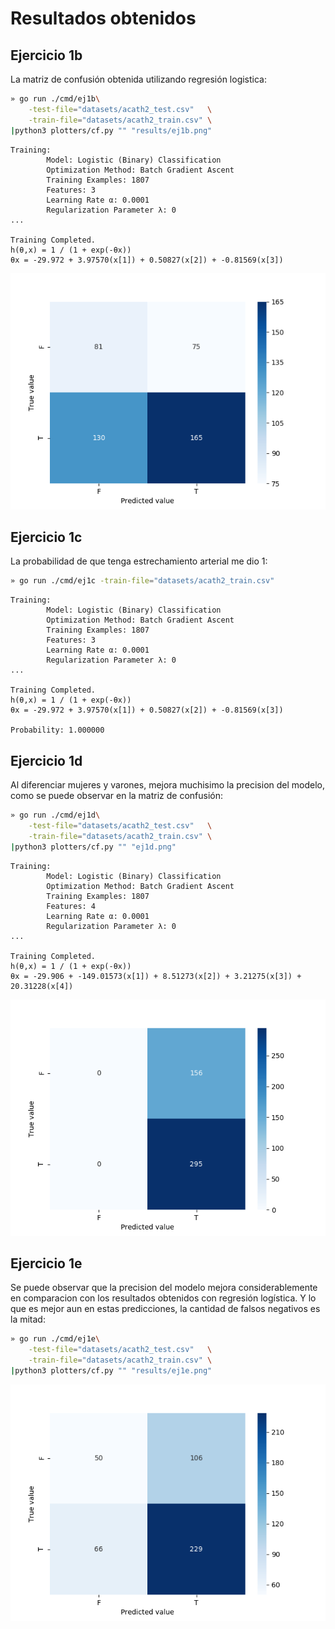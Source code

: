 # Resultados obtenidos

## Ejercicio 1b
La matriz de confusión obtenida utilizando regresión logistica:

```bash
» go run ./cmd/ej1b\
	-test-file="datasets/acath2_test.csv"   \
	-train-file="datasets/acath2_train.csv" \
|python3 plotters/cf.py "" "results/ej1b.png"
```
```
Training:
        Model: Logistic (Binary) Classification
        Optimization Method: Batch Gradient Ascent
        Training Examples: 1807
        Features: 3
        Learning Rate α: 0.0001
        Regularization Parameter λ: 0
...

Training Completed.
h(θ,x) = 1 / (1 + exp(-θx))
θx = -29.972 + 3.97570(x[1]) + 0.50827(x[2]) + -0.81569(x[3])
```
![Matriz de confusión](ej1b.png)

## Ejercicio 1c
La probabilidad de que tenga estrechamiento arterial me dio 1:

```bash
» go run ./cmd/ej1c -train-file="datasets/acath2_train.csv"
```
```
Training:
        Model: Logistic (Binary) Classification
        Optimization Method: Batch Gradient Ascent
        Training Examples: 1807
        Features: 3
        Learning Rate α: 0.0001
        Regularization Parameter λ: 0
...

Training Completed.
h(θ,x) = 1 / (1 + exp(-θx))
θx = -29.972 + 3.97570(x[1]) + 0.50827(x[2]) + -0.81569(x[3])

Probability: 1.000000
```

## Ejercicio 1d
Al diferenciar mujeres y varones, mejora muchisimo la precision del modelo, como
se puede observar en la matriz de confusión:
```bash
» go run ./cmd/ej1d\
    -test-file="datasets/acath2_test.csv"   \
    -train-file="datasets/acath2_train.csv" \
|python3 plotters/cf.py "" "ej1d.png"
```
```
Training:
        Model: Logistic (Binary) Classification
        Optimization Method: Batch Gradient Ascent
        Training Examples: 1807
        Features: 4
        Learning Rate α: 0.0001
        Regularization Parameter λ: 0
...

Training Completed.
h(θ,x) = 1 / (1 + exp(-θx))
θx = -29.906 + -149.01573(x[1]) + 8.51273(x[2]) + 3.21275(x[3]) + 20.31228(x[4])
```
![Matriz de confusión](ej1d.png)

## Ejercicio 1e
Se puede observar que la precision del modelo mejora considerablemente en comparacion
con los resultados obtenidos con regresión logística. Y lo que es mejor aun en estas
predicciones, la cantidad de falsos negativos es la mitad:
```bash
» go run ./cmd/ej1e\
    -test-file="datasets/acath2_test.csv"   \
    -train-file="datasets/acath2_train.csv" \
|python3 plotters/cf.py "" "results/ej1e.png"
```
![Matriz de confusión](ej1e.png)
